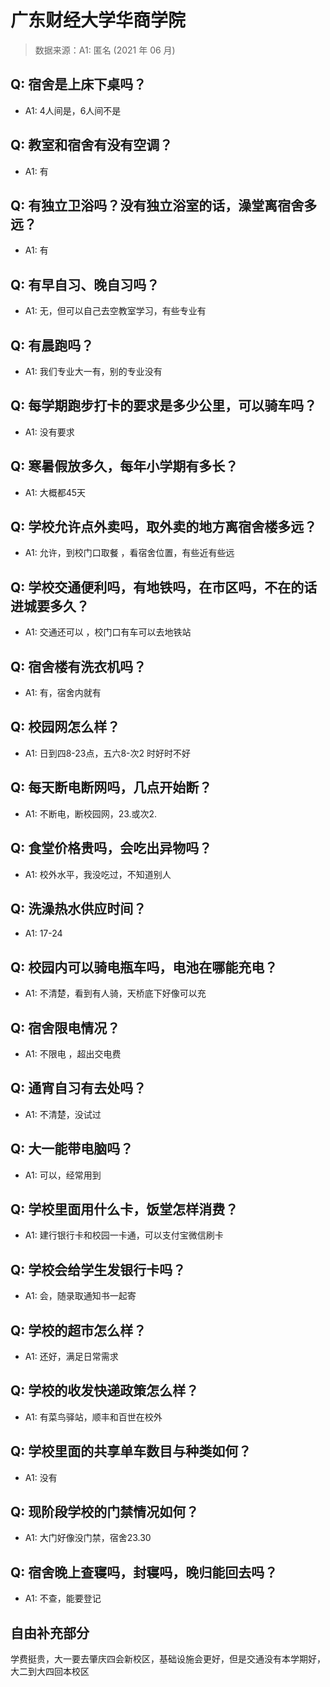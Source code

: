 # 广东财经大学华商学院

> 数据来源：A1: 匿名 (2021 年 06 月)

## Q: 宿舍是上床下桌吗？

- A1: 4人间是，6人间不是

## Q: 教室和宿舍有没有空调？

- A1: 有

## Q: 有独立卫浴吗？没有独立浴室的话，澡堂离宿舍多远？

- A1: 有

## Q: 有早自习、晚自习吗？

- A1: 无，但可以自己去空教室学习，有些专业有

## Q: 有晨跑吗？

- A1: 我们专业大一有，别的专业没有

## Q: 每学期跑步打卡的要求是多少公里，可以骑车吗？

- A1: 没有要求

## Q: 寒暑假放多久，每年小学期有多长？

- A1: 大概都45天

## Q: 学校允许点外卖吗，取外卖的地方离宿舍楼多远？

- A1: 允许，到校门口取餐 ，看宿舍位置，有些近有些远

## Q: 学校交通便利吗，有地铁吗，在市区吗，不在的话进城要多久？

- A1: 交通还可以 ，校门口有车可以去地铁站

## Q: 宿舍楼有洗衣机吗？

- A1: 有，宿舍内就有

## Q: 校园网怎么样？

- A1: 日到四8-23点，五六8-次2   时好时不好

## Q: 每天断电断网吗，几点开始断？

- A1: 不断电，断校园网，23.或次2.

## Q: 食堂价格贵吗，会吃出异物吗？

- A1: 校外水平，我没吃过，不知道别人

## Q: 洗澡热水供应时间？

- A1: 17-24

## Q: 校园内可以骑电瓶车吗，电池在哪能充电？

- A1: 不清楚，看到有人骑，天桥底下好像可以充

## Q: 宿舍限电情况？

- A1: 不限电 ，超出交电费

## Q: 通宵自习有去处吗？

- A1: 不清楚，没试过

## Q: 大一能带电脑吗？

- A1: 可以，经常用到

## Q: 学校里面用什么卡，饭堂怎样消费？

- A1: 建行银行卡和校园一卡通，可以支付宝微信刷卡

## Q: 学校会给学生发银行卡吗？

- A1: 会，随录取通知书一起寄

## Q: 学校的超市怎么样？

- A1: 还好，满足日常需求

## Q: 学校的收发快递政策怎么样？

- A1: 有菜鸟驿站，顺丰和百世在校外

## Q: 学校里面的共享单车数目与种类如何？

- A1: 没有

## Q: 现阶段学校的门禁情况如何？

- A1: 大门好像没门禁，宿舍23.30

## Q: 宿舍晚上查寝吗，封寝吗，晚归能回去吗？

- A1: 不查，能要登记

## 自由补充部分

学费挺贵，大一要去肇庆四会新校区，基础设施会更好，但是交通没有本学期好，大二到大四回本校区